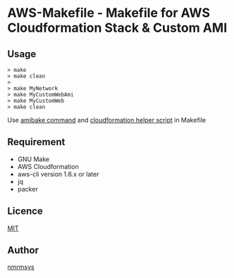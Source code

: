 AWS-Makefile - Makefile for AWS Cloudformation Stack & Custom AMI
====

## Usage

    > make
    > make clean
    > 
    > make MyNetwork
    > make MyCustomWebAmi
    > make MyCustomWeb
    > make clean

Use [amibake command](https://github.com/nmrmsys/amibake) and [cloudformation helper script](https://github.com/nmrmsys/cloudformation) in Makefile

## Requirement
- GNU Make
- AWS Cloudformation 
- aws-cli version 1.6.x or later
- jq
- packer

## Licence

[MIT](http://opensource.org/licenses/mit-license.php)

## Author

[nmrmsys](https://github.com/nmrmsys)
